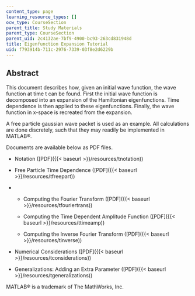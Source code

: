 ```yaml
---
content_type: page
learning_resource_types: []
ocw_type: CourseSection
parent_title: Study Materials
parent_type: CourseSection
parent_uid: 2c4132ae-7bf9-4900-bc93-263cd831948d
title: Eigenfunction Expansion Tutorial
uid: f793914b-711c-2976-7339-03f8e2d6229b
---
```


Abstract
--------

This document describes how, given an initial wave function, the wave function at time t can be found. First the initial wave function is decomposed into an expansion of the Hamiltonian eigenfunctions. Time dependence is then applied to these eigenfunctions. Finally, the wave function in x-space is recreated from the expansion.

A free particle gaussian wave packet is used as an example. All calculations are done discretely, such that they may readily be implemented in MATLAB®.

Documents are available below as PDF files.

*   Notation ([PDF]({{< baseurl >}}/resources/tnotation))

*   Free Particle Time Dependence ([PDF]({{< baseurl >}}/resources/tfreepart))
*   *   Computing the Fourier Transform ([PDF]({{< baseurl >}}/resources/tfouriertrans))
    
    *   Computing the Time Dependent Amplitude Function ([PDF]({{< baseurl >}}/resources/ttimeamp))
    
    *   Computing the Inverse Fourier Transform ([PDF]({{< baseurl >}}/resources/tinverse))
    
*   Numerical Considerations ([PDF]({{< baseurl >}}/resources/tconsiderations))

*   Generalizations: Adding an Extra Parameter ([PDF]({{< baseurl >}}/resources/tgeneralizations))

MATLAB® is a trademark of The MathWorks, Inc.